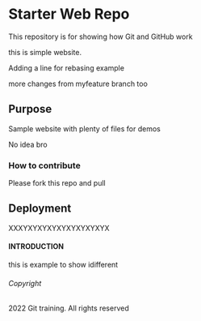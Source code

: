 # Starter Web Repo

This repository is for showing how Git and GitHub work

this is simple website.

Adding a line for rebasing example

more changes from myfeature branch too

## Purpose

Sample website with plenty of files for demos

No idea bro

### How to contribute

Please fork this repo and pull

## Deployment

XXXYXYXYXYXYXYXYXYXYX

#### INTRODUCTION

this is example to show idifferent

###### Copyright

2022 Git training. All rights reserved